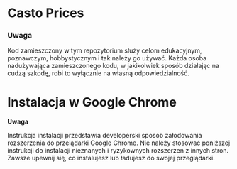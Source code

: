 # Casto Prices

### Uwaga
Kod zamieszczony w tym repozytorium służy celom edukacyjnym, poznawczym, hobbystycznym i tak należy go używać.
Każda osoba nadużywająca zamieszczonego kodu, w jakikolwiek sposób działając na cudzą szkodę, robi to wyłącznie na własną odpowiedzialność.

# Instalacja w Google Chrome

**Uwaga**

Instrukcja instalacji przedstawia developerski sposób załodowania rozszerzenia do przelądarki Google Chrome.
Nie należy stosować poniższej instrukcji do instalacji nieznanych i ryzykownych rozszerzeń z innych stron. Zawsze upewnij się, co instalujesz lub ładujesz do swojej przeglądarki.

